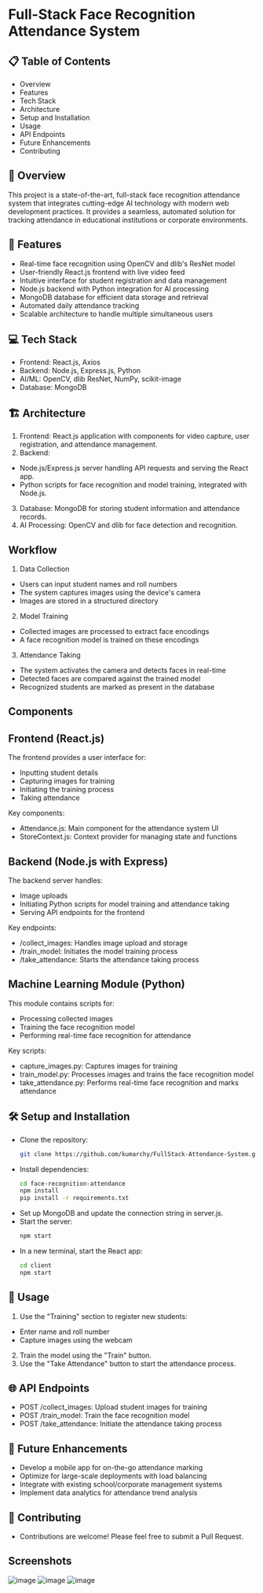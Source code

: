# Full-Stack Face Recognition Attendance System

## 📋 Table of Contents

- Overview
- Features
- Tech Stack
- Architecture
- Setup and Installation
- Usage
- API Endpoints
- Future Enhancements
- Contributing

## 🌟 Overview

This project is a state-of-the-art, full-stack face recognition attendance system that integrates cutting-edge AI technology with modern web development practices. It provides a seamless, automated solution for tracking attendance in educational institutions or corporate environments.

## 🚀 Features

- Real-time face recognition using OpenCV and dlib's ResNet model
- User-friendly React.js frontend with live video feed
- Intuitive interface for student registration and data management
- Node.js backend with Python integration for AI processing
- MongoDB database for efficient data storage and retrieval
- Automated daily attendance tracking 
- Scalable architecture to handle multiple simultaneous users

## 💻 Tech Stack

- Frontend: React.js, Axios
- Backend: Node.js, Express.js, Python
- AI/ML: OpenCV, dlib ResNet, NumPy, scikit-image
- Database: MongoDB

## 🏗 Architecture

1. Frontend: React.js application with components for video capture, user registration, and attendance management.
2. Backend:
  - Node.js/Express.js server handling API requests and serving the React app.
  - Python scripts for face recognition and model training, integrated with Node.js.
3. Database: MongoDB for storing student information and attendance records.
4. AI Processing: OpenCV and dlib for face detection and recognition.

## Workflow
1. Data Collection
- Users can input student names and roll numbers
- The system captures images using the device's camera
- Images are stored in a structured directory
2. Model Training
- Collected images are processed to extract face encodings
- A face recognition model is trained on these encodings
3. Attendance Taking
- The system activates the camera and detects faces in real-time
- Detected faces are compared against the trained model
- Recognized students are marked as present in the database
  
## Components
## Frontend (React.js)
The frontend provides a user interface for:
- Inputting student details
- Capturing images for training
- Initiating the training process
- Taking attendance
  
Key components:

- Attendance.js: Main component for the attendance system UI
- StoreContext.js: Context provider for managing state and functions

## Backend (Node.js with Express)

The backend server handles:
- Image uploads
- Initiating Python scripts for model training and attendance taking
- Serving API endpoints for the frontend

Key endpoints:

- /collect_images: Handles image upload and storage
- /train_model: Initiates the model training process
- /take_attendance: Starts the attendance taking process

## Machine Learning Module (Python)

This module contains scripts for:

- Processing collected images
- Training the face recognition model
- Performing real-time face recognition for attendance

Key scripts:

- capture_images.py: Captures images for training
- train_model.py: Processes images and trains the face recognition model
- take_attendance.py: Performs real-time face recognition and marks attendance

## 🛠 Setup and Installation

- Clone the repository:
  ``` bash
  git clone https://github.com/kumarchy/FullStack-Attendance-System.git

- Install dependencies:
  ``` bash
  cd face-recognition-attendance
  npm install
  pip install -r requirements.txt

- Set up MongoDB and update the connection string in server.js.
- Start the server:
  ``` bash
  npm start
- In a new terminal, start the React app:
  ``` bash
  cd client
  npm start

## 📘 Usage

1. Use the "Training" section to register new students:
  - Enter name and roll number
  - Capture images using the webcam
2. Train the model using the "Train" button.
3. Use the "Take Attendance" button to start the attendance process.

## 🌐 API Endpoints

- POST /collect_images: Upload student images for training
- POST /train_model: Train the face recognition model
- POST /take_attendance: Initiate the attendance taking process

## 🔮 Future Enhancements

- Develop a mobile app for on-the-go attendance marking
- Optimize for large-scale deployments with load balancing
- Integrate with existing school/corporate management systems
- Implement data analytics for attendance trend analysis

## 🤝 Contributing
- Contributions are welcome! Please feel free to submit a Pull Request.

## Screenshots

![image](https://github.com/kumarchy/FullStack-Attendance-System/blob/c9b36b92cf646ad52528e429b1d194074581dd94/Screenshot%202024-10-12%20005711.png)
![image](https://github.com/kumarchy/FullStack-Attendance-System/blob/main/Screenshot%20From%202025-03-31%2018-50-58.png?raw=true
)
![image](https://github.com/kumarchy/FullStack-Attendance-System/blob/main/Screenshot%20From%202025-03-31%2019-00-57.png?raw=true
)
